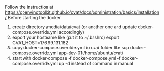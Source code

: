 Follow the instruction at https://openvinotoolkit.github.io/cvat/docs/administration/basics/installation/
Before starting the docker 

1. create directory /media/data/cvat (or another one and update docker-compose.override.yml accordingly)
2. export your hostname like (put it to ~/.bashrc)
 export CVAT_HOST=176.99.131.182
3. copy docker-compose.override.yml to cvat folder like 
	scp docker-compose.override.yml app-dev-01:/home/ubuntu/cvat/
4. start with docker-compose -f docker-compose.yml -f docker-compose.override.yml up -d instead of command in manual


